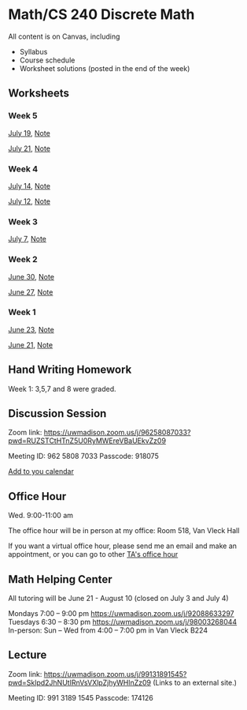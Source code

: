 # Math/CS 240 Discrete Math

All content is on Canvas, including
* Syllabus
* Course schedule
* Worksheet solutions (posted in the end of the week)

## Worksheets

<!--

### Week 8
[Aug 9](8_2.pdf), [Note](8_2_note.pdf)

[Aug 11](8_1.pdf), [Note](8_1_note.pdf)


### Week 7
[Aug 2](7_2.pdf), [Note](7_2_note.pdf)

[Aug 4](7_1.pdf), [Note](7_1_note.pdf)



### Week 6
[July 26](6_2.pdf), [Note](6_2_note.pdf)

[July 28](6_1.pdf), [Note](6_1_note.pdf)



### Week 5
[July 19](5_2.pdf), [Note](5_2_note.pdf)

[July 21](5_1.pdf), [Note](5_1_note.pdf)


-->

### Week 5
[July 19](5_1.pdf), [Note](5_1_note.pdf)

[July 21](5_2.pdf), [Note](5_2_note.pdf)


### Week 4

[July 14](4_2.pdf), [Note](4_2_note.pdf)

[July 12](4_1.pdf), [Note](4_1_note.pdf)


### Week 3

[July 7](3_1.pdf), [Note](3_1_note.pdf)

### Week 2
[June 30](2_2.pdf), [Note](2_2_note.pdf)

[June 27](2_1.pdf), [Note](2_1_note.pdf)

### Week 1

[June 23](1_2.pdf), [Note](1_2_note.pdf)

[June 21](1_1.pdf), [Note](1_1_note.pdf)

## Hand Writing Homework

Week 1: 3,5,7 and 8 were graded.


## Discussion Session
Zoom link: https://uwmadison.zoom.us/j/96258087033?pwd=RUZSTCtHTnZ5U0RyMWEreVBaUEkvZz09

Meeting ID: 962 5808 7033
Passcode: 918075

[Add to you calendar](https://uwmadison.zoom.us/meeting/tJIvcuGopjwqGdfIegdePhoNCPM3SoHkdBvG/ics?icsToken=98tyKuCurD4iGtySsBqERowAAI_4WfTxiGZfjadbtRriByVjagzYFdJvYYFwONPU)

## Office Hour 
Wed. 9:00-11:00 am <br />

The office hour will be in person at my office: Room 518, Van Vleck Hall <br />

If you want a virtual office hour, please send me an email and make an appointment, or you can go to other [TA's office hour](https://canvas.wisc.edu/courses/301808/pages/lecture-discussion-and-office-hour-zoom-links?module_item_id=5045409)


## Math Helping Center
All tutoring will be June 21 - August 10 (closed on July 3 and July 4)

Mondays 7:00 – 9:00 pm https://uwmadison.zoom.us/j/92088633297 <br />
Tuesdays 6:30 – 8:30 pm https://uwmadison.zoom.us/j/98003268044 <br />
In-person: Sun – Wed from 4:00 – 7:00 pm in Van Vleck B224

## Lecture
Zoom link: https://uwmadison.zoom.us/j/99131891545?pwd=Sklpd2JhNUtIRnVsVXlpZjhyWHlnZz09 (Links to an external site.)

Meeting ID: 991 3189 1545
Passcode: 174126